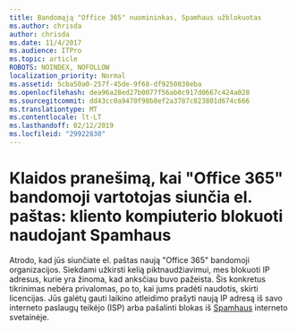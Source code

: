 ```yaml
---
title: Bandomąją "Office 365" nuomininkas, Spamhaus užblokuotas
ms.author: chrisda
author: chrisda
ms.date: 11/4/2017
ms.audience: ITPro
ms.topic: article
ROBOTS: NOINDEX, NOFOLLOW
localization_priority: Normal
ms.assetid: 5cba50a0-257f-45de-9f68-df9250838eba
ms.openlocfilehash: dea96a28ed27b0077f56ab0c917d0667c424a028
ms.sourcegitcommit: dd43cc0a9470f98b8ef2a3787c823801d674c666
ms.translationtype: MT
ms.contentlocale: lt-LT
ms.lasthandoff: 02/12/2019
ms.locfileid: "29922830"
---
```

# <a name="error-when-an-office-365-trial-user-sends-email-client-host-blocked-using-spamhaus"></a>Klaidos pranešimą, kai "Office 365" bandomoji vartotojas siunčia el. paštas: kliento kompiuterio blokuoti naudojant Spamhaus

Atrodo, kad jūs siunčiate el. paštas naują "Office 365" bandomoji organizacijos. Siekdami užkirsti kelią piktnaudžiavimui, mes blokuoti IP adresus, kurie yra žinoma, kad anksčiau buvo pažeista. Šis konkretus tikrinimas nebėra privalomas, po to, kai jums pradėti naudotis, skirti licencijas. Jūs galėtų gauti laikino atleidimo prašyti naują IP adresą iš savo interneto paslaugų teikėjo (ISP) arba pašalinti blokas iš [Spamhaus](https://go.microsoft.com/fwlink/p/?linkid=123245) interneto svetainėje. 
  

